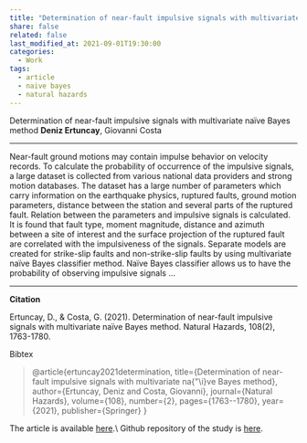 ```yaml
---
title: "Determination of near-fault impulsive signals with multivariate naïve Bayes method"
share: false
related: false
last_modified_at: 2021-09-01T19:30:00
categories:
  - Work
tags:
  - article
  - naive bayes
  - natural hazards
---
```


Determination of near-fault impulsive signals with multivariate naïve Bayes method
**Deniz Ertuncay**, Giovanni Costa

---

Near-fault ground motions may contain impulse behavior on velocity records. To calculate the probability of occurrence of the impulsive signals, a large dataset is collected from various national data providers and strong motion databases. The dataset has a large number of parameters which carry information on the earthquake physics, ruptured faults, ground motion parameters, distance between the station and several parts of the ruptured fault. Relation between the parameters and impulsive signals is calculated. It is found that fault type, moment magnitude, distance and azimuth between a site of interest and the surface projection of the ruptured fault are correlated with the impulsiveness of the signals. Separate models are created for strike-slip faults and non-strike-slip faults by using multivariate naïve Bayes classifier method. Naïve Bayes classifier allows us to have the probability of observing impulsive signals …

---

**Citation**

Ertuncay, D., & Costa, G. (2021). Determination of near-fault impulsive signals with multivariate naïve Bayes method. Natural Hazards, 108(2), 1763-1780.

Bibtex

> @article{ertuncay2021determination,
  title={Determination of near-fault impulsive signals with multivariate na{\"\i}ve Bayes method},
  author={Ertuncay, Deniz and Costa, Giovanni},
  journal={Natural Hazards},
  volume={108},
  number={2},
  pages={1763--1780},
  year={2021},
  publisher={Springer}
}

The article is available [here](https://link.springer.com/article/10.1007/s11069-021-04755-0).\\
Github repository of the study is [here](https://github.com/dertuncay/Pulse-Probability).
